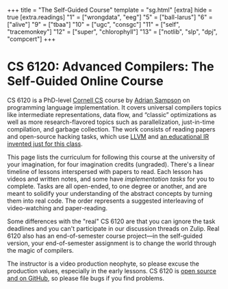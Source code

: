 +++
title = "The Self-Guided Course"
template = "sg.html"
[extra]
hide = true
[extra.readings]
"1" = ["wrongdata", "eeg"]
"5" = ["ball-larus"]
"6" = ["alive"]
"9" = ["tbaa"]
"10" = ["ugc", "consgc"]
"11" = ["self", "tracemonkey"]
"12" = ["super", "chlorophyll"]
"13" = ["notlib", "slp", "dpj", "compcert"]
+++
# CS 6120: Advanced Compilers: The Self-Guided Online Course

CS 6120 is a PhD-level [Cornell CS][cs] course by [Adrian Sampson][adrian] on programming language implementation.
It covers universal compilers topics like intermediate representations, data flow, and “classic” optimizations as well as more research-flavored topics such as parallelization, just-in-time compilation, and garbage collection.
The work consists of reading papers and open-source hacking tasks, which use [LLVM][] and [an educational IR invented just for this class][bril].

This page lists the curriculum for following this course at the university of your imagination, for four imagination credits (ungraded).
There's a linear timeline of lessons interspersed with papers to read.
Each lesson has videos and written notes, and some have *implementation tasks* for you to complete.
Tasks are all open-ended, to one degree or another, and are meant to solidify your understanding of the abstract concepts by turning them into real code.
The order represents a suggested interleaving of video-watching and paper-reading.

Some differences with the "real" CS 6120 are that you can ignore the task deadlines and you can't participate in our discussion threads on Zulip.
Real 6120 also has an end-of-semester course project—in the self-guided version, your end-of-semester assignment is to change the world through the magic of compilers.

The instructor is a video production neophyte, so please excuse the production values, especially in the early lessons.
CS 6120 is [open source and on GitHub][gh], so please file bugs if you find problems.

[gh]: https://github.com/sampsyo/cs6120
[cs]: https://www.cs.cornell.edu/
[adrian]: https://www.cs.cornell.edu/~asampson/
[bril]: https://capra.cs.cornell.edu/bril/
[llvm]: https://llvm.org/
